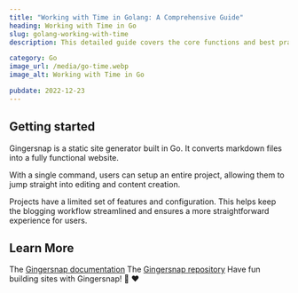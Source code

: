 ```yaml
---
title: "Working with Time in Golang: A Comprehensive Guide"
heading: Working with Time in Go
slug: golang-working-with-time
description: This detailed guide covers the core functions and best practices to effectively manage and manipulate time-based data in your Golang applications.

category: Go
image_url: /media/go-time.webp
image_alt: Working with Time in Go

pubdate: 2022-12-23
---
```


## Getting started

Gingersnap is a static site generator built in Go. It converts markdown files into a fully functional website.

With a single command, users can setup an entire project, allowing them to jump straight into editing and content creation.

Projects have a limited set of features and configuration. This helps keep the blogging workflow streamlined and ensures a more straightforward experience for users.

## Learn More

The [Gingersnap documentation](/docs/)
The [Gingersnap repository](https://github.com/TunedMystic/gingersnap)
Have fun building sites with Gingersnap! 🍪 ❤️